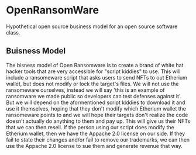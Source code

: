 # OpenRansomWare
Hypothetical open source business model for an open source software class.

## Buisness Model

The bisness model of Open Ransomware is to create a brand of white hat hacker tools that are very accessible for "script kiddies" to use. This will include a ransomeware script that asks users to send NFTs to out Etherium wallet, but does not modify or lock the target's files. We will not use the ransomeware ourselves, instead we will say 'this is an example of ransomware we made public so developers can test defenses against it'. But we will depend on the aformentioned script kiddies to download it and use it themselves, hoping that they don't modify which Etherium wallet the ransomeware points to and we will hope their targets don't realize the code doesn't actually do anything to them and pay up. This will give us their NFTs that we can then resell. If the person using our script does modify the Etherium wallet, then we have the Appache 2.0 license on our side. If they fail to state their changes and/or fail to remove our trademarks, we can then use the Appache 2.0 license to sue them and generate revenue that way. 
